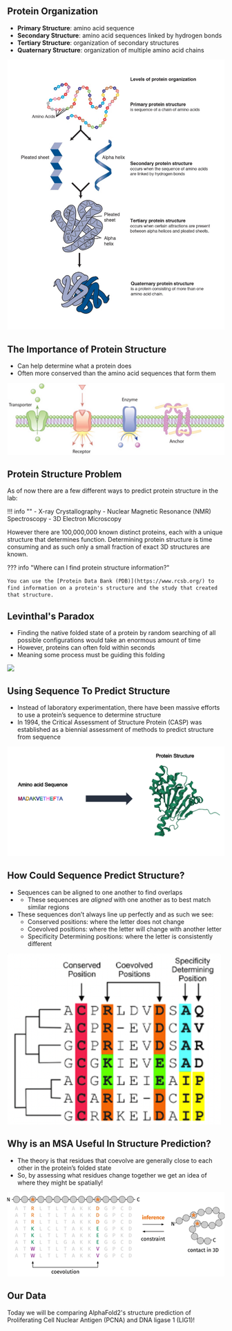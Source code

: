 ## Protein Organization

- **Primary Structure**: amino acid sequence
- **Secondary Structure**: amino acid sequences linked by hydrogen bonds
- **Tertiary Structure**: organization of secondary structures
- **Quaternary Structure**: organization of multiple amino acid chains

![](images/protein_org.jpg)

## The Importance of Protein Structure

- Can help determine what a protein does
- Often more conserved than the amino acid sequences that form them

![](images/different_prot_struct.jpg)

## Protein Structure Problem

As of now there are a few different ways to predict protein structure in the lab:

!!! info ""
    - X-ray Crystallography
    - Nuclear Magnetic Resonance (NMR) Spectroscopy
    - 3D Electron Microscopy
    
However there are 100,000,000 known distinct proteins, each with a unique structure that determines function. Determining protein structure is time consuming and as such only a small fraction of exact 3D structures are known.

??? info "Where can I find protein structure information?"

    You can use the [Protein Data Bank (PDB)](https://www.rcsb.org/) to find information on a protein's structure and the study that created that structure.

## Levinthal's Paradox

- Finding the native folded state of a protein by random searching of all possible configurations would take an enormous amount of time
- However, proteins can often fold within seconds
- Meaning some process must be guiding this folding

![](image/levinthals_paradox.png)

## Using Sequence To Predict Structure

- Instead of laboratory experimentation, there have been massive efforts to use a protein’s sequence to determine structure
- In 1994, the Critical Assessment of Structure Protein (CASP) was established as a biennial assessment of methods to predict structure from sequence

![](images/seq_to_structure.png)

## How Could Sequence Predict Structure?

- Sequences can be aligned to one another to find overlaps
- - These sequences are _aligned_ with one another as to best match similar regions
- These sequences don’t always line up perfectly and as such we see:
    - Conserved positions: where the letter does not change
    - Coevolved positions: where the letter will change with another letter
    - Specificity Determining positions: where the letter is consistently different 

![](images/msa.png)

## Why is an MSA Useful In Structure Prediction?

- The theory is that residues that coevolve are generally close to each other in the protein’s folded state
- So, by assessing what residues change together we get an idea of where they might be spatially!

![](images/coevolution.png)

## Our Data

Today we will be comparing AlphaFold2's structure prediction of Proliferating Cell Nuclear Antigen (PCNA) and DNA ligase 1 (LIG1)!

